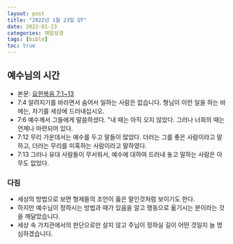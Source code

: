 ```yaml
---
layout: post
title: "2022년 1월 23일 QT"
date: 2022-01-23
categories: 매일성경
tags: [bible]
toc: true
---
```


## 예수님의 시간
- 본문: [요한복음 7:1~13](https://www.bskorea.or.kr/bible/korbibReadpage.php?version=SAENEW&book=jhn&chap=7&sec=1&cVersion=&fontSize=15px&fontWeight=normal)
- 7:4 알려지기를 바라면서 숨어서 일하는 사람은 없습니다. 형님이 이런 일을 하는 바에는, 자기를 세상에 드러내십시오.
- 7:6 예수께서 그들에게 말씀하셨다. "내 때는 아직 오지 않았다. 그러나 너희의 때는 언제나 마련되어 있다.
- 7:12 무리 가운데서는 예수를 두고 말들이 많았다. 더러는 그를 좋은 사람이라고 말하고, 더러는 무리를 미혹하는 사람이라고 말하였다.
- 7:13 그러나 유대 사람들이 무서워서, 예수에 대하여 드러내 놓고 말하는 사람은 아무도 없었다.

### 다짐
- 세상의 방법으로 보면 형제들의 조언이 옳은 말인것처럼 보이기도 한다.
- 하지만 예수님이 정하시는 방법과 때가 있음을 알고 행동으로 옮기시는 분이라는 것을 깨달았습니다.
- 세상 속 가치관에서의 판단으로만 살지 않고 주님이 정하실 길이 어떤 것일지 늘 명심하겠습니다.
